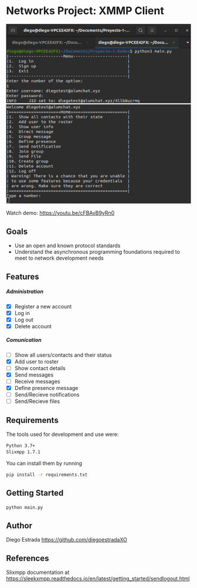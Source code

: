 # Networks Project: XMMP Client
![Sign Up/Sign In](/captures/loginmenu.png)
![Main menu](/captures/mainmenu.png)

Watch demo: https://youtu.be/cFBAvB9yRn0
## Goals
- Use an open and known protocol standards
- Understand the asynchronous programming foundations required to meet to network development needs

## Features
##### Administration
- [x] Register a new account
- [x] Log in
- [x] Log out
- [x] Delete account
##### Comunication
- [ ] Show all users/contacts and their status
- [x] Add user to roster
- [ ] Show contact details
- [x] Send messages
- [ ] Receive messages
- [x] Define presence message
- [ ] Send/Recieve notifications
- [ ] Send/Recieve files

## Requirements
The tools used for development and use were:
```sh
Python 3.7+
Slixmpp 1.7.1
```
You can install them by running
```sh
pip install -r requirements.txt 
```


## Getting Started
```sh
python main.py
```

## Author
Diego Estrada https://github.com/diegoestradaXO

## References
Slixmpp documentation at https://sleekxmpp.readthedocs.io/en/latest/getting_started/sendlogout.html
